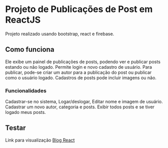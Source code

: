 # Projeto de Publicações de Post em ReactJS

Projeto realizado usando bootstrap, react e firebase.

## Como funciona

Ele exibe um painel de publicações de posts, podendo ver e publicar posts estando ou não logado.
Permite login e novo cadastro de usuário.
Para publicar, pode-se criar um autor para a publicação do post ou publicar como o usuário logado.
Cadastros de posts pode incluir imagens ou não.

### Funcionalidades

Cadastrar-se no sistema, Logar/deslogar, Editar nome e imagem de usuário.
Cadastrar um novo autor, categoria e posts.
Exibir todos posts e se tiver logado meus posts.


## Testar

  Link para visualização <a href="https://dayanerl-blog-react.netlify.app" target="_blank"> Blog React </a>
